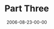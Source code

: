 ---
layout: message
category: message
series: "Next Level: Greg Boyd"
title: "Part Three"
date: 2006-08-23-00-00
message_id: 530
sc-permalink-url: "http://soundcloud.com/crdschurch/greg-boyd-part-three"
audio: "http://s3.amazonaws.com/crossroads-media/messages/audio/KingdomNL3.mp3"
audio-duration: "52:55"
tag: 
 - greg-boyd
 - kingdom
 - next-level
explicit: false
---